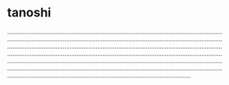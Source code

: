 # tanoshi

..................................................................................................................................................................................................................................................................................................................................................................................................................................................................................................................................................................................................................................................................................................................................................................................................................................................................................